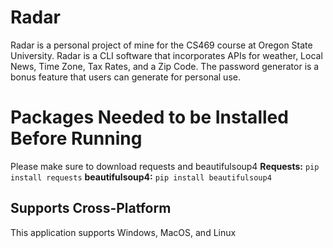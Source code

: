 # Radar 
Radar is a personal project of mine for the CS469 course
at Oregon State University. Radar is a CLI software that
incorporates APIs for weather, Local News, Time Zone, Tax
Rates, and a Zip Code. The password generator is a bonus
feature that users can generate for personal use.

# Packages Needed to be Installed Before Running
Please make sure to download requests and beautifulsoup4
**Requests:** `pip install requests`
**beautifulsoup4:** `pip install beautifulsoup4`

## Supports Cross-Platform
This application supports Windows, MacOS, and Linux
